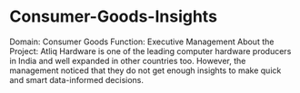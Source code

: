 # Consumer-Goods-Insights
Domain: Consumer Goods
Function: Executive Management
About the Project: Atliq Hardware is one of the leading computer hardware producers in India and well expanded in other countries too.
However, the management noticed that they do not get enough insights to make quick and smart data-informed decisions.

